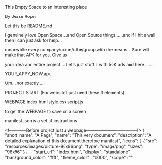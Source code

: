 






This Empty Space to an interesting place

By Jesse Roper

Let this be README.md



 I genuinely love Open Space….and Open Source things……and  if I hit a wall then I can just  ask for help...

meanwhile every company/crime/tribe/group with the means… Sure will make that APK for you. Give us 

your idea and entire project…. Let’s just stuff it with 50K ads and    here........


 YOUR_APPY_NOW.apk 

Um....not  exactly…..




PROJECT START
(For website I just need these 3 elements)

WEBPAGE
index.html
style.css
script.js




 to get the WEBPAGE to save on a screen

 manifest.json is a set of instructions


<!————Before project just a webpage————————————!>
{
"short_name": "A Page",
"name": "This very document",
"description": "A detailed explanation of this document therefore manifest",
"icons": [
｛
"src":
"resources/images/picture-96x96png",
"type": "image/png",
"sizes": "96x96"
｝，
{
"start_url": "index.html",
"display": "standalone",
"background_color": "#fff",
"theme_color" : "#000",
"scope" :”/“

<!-----Now WebPage can Save to device Screen thus web APP —!>

*key additions 

Name: name of the APP

Start_URL: a relative path telling the page “index” to launch on start.

WEBApp
index.html
style.css
script.js

Files ADDED
manifest.json.       - instructions
service-worker.js    - so that webpage works off the web
picture-96x96png     — is added and will serve as the icon



NEW PROJECT FOLDER 
(Progressive Web ——>APP)

index.html
style.css
script.js
manifest.json.       
service-worker.js    
picture-96x96png  




myscript.js  

if ("serviceWorker" in navigator) { // register service worker navigator.serviceWorker.register("service-worker.js"); }